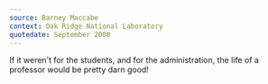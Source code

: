 ```yaml
---
source: Barney Maccabe
context: Oak Ridge National Laboratory
quotedate: September 2008
---
```

If it weren't for the students, and for the administration, the life of a professor would be pretty darn good!
